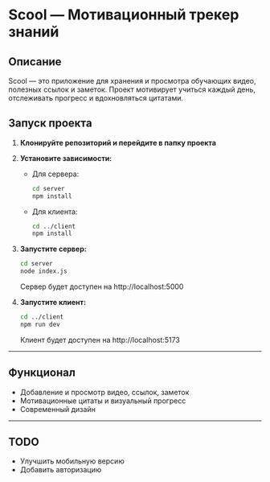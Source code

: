 # Scool — Мотивационный трекер знаний

## Описание

Scool — это приложение для хранения и просмотра обучающих видео, полезных ссылок и заметок. Проект мотивирует учиться каждый день, отслеживать прогресс и вдохновляться цитатами.

## Запуск проекта

1. **Клонируйте репозиторий и перейдите в папку проекта**

2. **Установите зависимости:**

    - Для сервера:
      ```bash
      cd server
      npm install
      ```
    - Для клиента:
      ```bash
      cd ../client
      npm install
      ```

3. **Запустите сервер:**
    ```bash
    cd server
    node index.js
    ```
    Сервер будет доступен на http://localhost:5000

4. **Запустите клиент:**
    ```bash
    cd ../client
    npm run dev
    ```
    Клиент будет доступен на http://localhost:5173

---

## Функционал
- Добавление и просмотр видео, ссылок, заметок
- Мотивационные цитаты и визуальный прогресс
- Современный дизайн

---

## TODO
- Улучшить мобильную версию
- Добавить авторизацию 